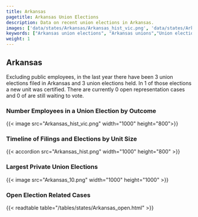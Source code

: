 ```yaml
---
title: Arkansas
pagetitle: Arkansas Union Elections
description: Data on recent union elections in Arkansas.
images: ['data/states/Arkansas/Arkansas_hist_vic.png', 'data/states/Arkansas/Arkansas_hist_size.png', 'data/states/Arkansas/Arkansas_10.png']
keywords: ["Arkansas union elections", "Arkansas unions","Union elections"]
weight: 1
---
```

##  Arkansas

Excluding public employees, in the last year there have been 3 union elections filed in Arkansas and 3 union elections held. In 1 of those elections a new unit was certified. There are currently 0 open representation cases and 0 of are still waiting to vote.

### Number Employees in a Union Election by Outcome
{{< image src="Arkansas_hist_vic.png" width="1000" height="800">}}

### Timeline of Filings and Elections by Unit Size
{{< accordion src="Arkansas_hist.png" width="1000" height="800" >}}

### Largest Private Union Elections
{{< image src="Arkansas_10.png" width="1000" height="1000"  >}}

### Open Election Related Cases
{{< readtable table="/tables/states/Arkansas_open.html" >}}


